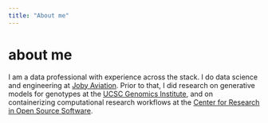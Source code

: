 ```yaml
---
title: "About me"
---
```


# about me

I am a data professional with experience across the stack. I do data science and engineering at [Joby Aviation](https://www.jobyaviation.com/).
Prior to that, I did research on generative models for genotypes at the 
[UCSC Genomics Institute](https://ucscgenomics.soe.ucsc.edu/), 
and on containerizing computational research workflows at the 
[Center for Research in Open Source Software](https://cross.ucsc.edu/).